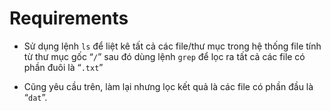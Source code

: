 <h1>Requirements</h1>

- Sử dụng lệnh `ls` để liệt kê tất cả các file/thư mục trong hệ thống file tính từ thư mục gốc “`/`” sau đó dùng lệnh `grep` để lọc ra tất cả các file có phần đuôi là “`.txt`”

- Cũng yêu cầu trên, làm lại nhưng lọc kết quả là các file có phần đầu là “`dat`”.